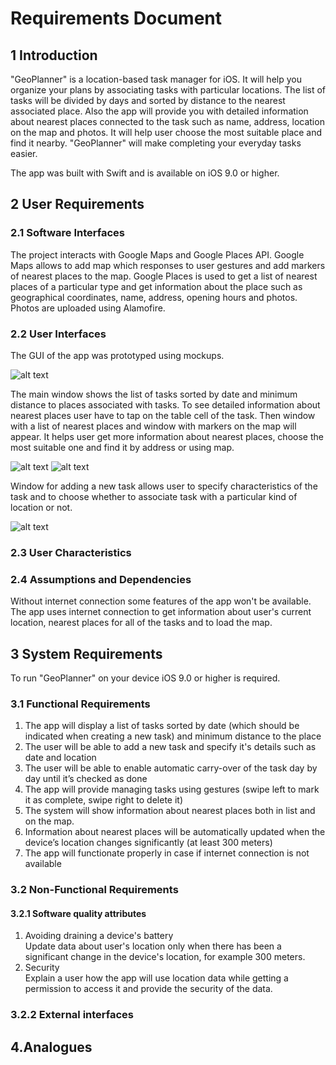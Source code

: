 # Requirements Document
## 1 Introduction  
"GeoPlanner" is a location-based task manager for iOS. It will help you organize your plans by associating tasks with particular locations. The list of tasks will be divided by days and sorted by distance to the nearest associated place. Also the app will provide you with detailed information about nearest places connected to the task such as name, address, location on the map and photos. It will help user choose the most suitable place and find it nearby. "GeoPlanner" will make completing your everyday tasks easier.

The app was built with Swift and is available on iOS 9.0 or higher.

## 2 User Requirements
### 2.1 Software Interfaces
The project interacts with Google Maps and Google Places API. Google Maps allows to add map which responses to user gestures and add markers of nearest places to the map. Google Places is used to get a list of nearest places of a particular type and get information about the place such as geographical coordinates, name, address, opening hours and photos. Photos are uploaded using Alamofire.

### 2.2 User Interfaces
The GUI of the app was prototyped using mockups. 

![alt text](https://github.com/polinadulko/GeoPlanner/blob/master/Mockups/TasksList.png)

The main window shows the list of tasks sorted by date and minimum distance to places associated with tasks. To see detailed information about nearest places user have to tap on the table cell of the task. Then window with a list of nearest places and window with markers on the map will appear. It helps user get more information about nearest places, choose the most suitable one and find it by address or using map. 

![alt text](https://github.com/polinadulko/GeoPlanner/blob/master/Mockups/PlacesList.png)
![alt text](https://github.com/polinadulko/GeoPlanner/blob/master/Mockups/PlacesOnTheMap.png)

Window for adding a new task allows user to specify characteristics of the task and to choose whether to associate task with a particular kind of location or not.

![alt text](https://github.com/polinadulko/GeoPlanner/blob/master/Mockups/AddingNewTask.png)

### 2.3 User Characteristics
### 2.4 Assumptions and Dependencies
Without internet connection some features of the app won't be available. The app uses internet connection to get information about user's current location, nearest places for all of the tasks and to load the map. 
## 3 System Requirements
To run "GeoPlanner" on your device iOS 9.0 or higher is required.
### 3.1 Functional Requirements
1. The app will display a list of tasks sorted by date (which should be indicated when creating a new task) and minimum distance to the place
2. The user will be able to add a new task and specify it's details such as date and location
3. The user will be able to enable automatic carry-over of the task day by day until it’s checked as done
4. The app will provide managing tasks using gestures (swipe left to mark it as complete, swipe right to delete it)
5. The system will show information about nearest places both in list and on the map.
6. Information about nearest places will be automatically updated when the device’s location changes significantly (at least 300 meters)
7. The app will functionate properly in case if internet connection is not available
### 3.2 Non-Functional Requirements
#### 3.2.1 Software quality attributes
1. Avoiding draining a device's battery  
Update data about user's location only when there has been a significant change in the device's location, for example 300 meters.
2. Security  
Explain a user how the app will use location data while getting a permission to access it and provide the security of the data.
### 3.2.2 External interfaces
## 4.Analogues
